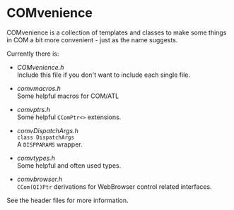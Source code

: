 COMvenience
===========

COMvenience is a collection of templates and classes to make some things in COM a bit more convenient - just as the name suggests.

Currently there is:

*   *COMvenience.h*<br>
    Include this file if you don't want to include each single file.

*   *comvmacros.h*<br>
    Some helpful macros for COM/ATL

*   *comvptrs.h*<br>
    Some helpful `CComPtr<>` extensions.

*   *comvDispatchArgs.h*<br>
    `class DispatchArgs`<br>
    A `DISPPARAMS` wrapper.

*   *comvtypes.h*<br>
    Some helpful and often used types.

*   *comvbrowser.h*<br>
    `CCom(QI)Ptr` derivations for WebBrowser control related interfaces.

See the header files for more information.